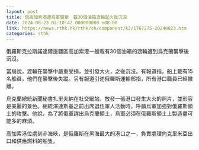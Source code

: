 ```yaml
---
layout: post
title: 俄高加索港遭烏軍襲擊　載30個油箱渡輪起火後沉沒
date: 2024-08-23 02:10:42.000000000 +08:00
link: https://news.rthk.hk/rthk/ch/component/k2/1767275-20240823.htm
categories: rthk
---
```


俄羅斯克拉斯諾達爾邊疆區高加索港一艘載有30個油箱的渡輪遭到烏克蘭襲擊後沉沒。

當局說，渡輪在襲擊中嚴重受損，並引發大火，之後沉沒。有報道指，船上載有15名船員，他們在襲擊後失蹤。另有報道引述俄羅斯運輸部指，所有港口職員已經撤離。

烏克蘭總統新聞秘書扎里夫納在社交網站，放發一張港口發生大火的照片，並形容是美麗的景色。總統澤連斯基之前出席退伍軍人活動時，呼籲烏軍加強對俄羅斯領土的攻擊。他說，為了將俄軍趕出烏克蘭領土，烏軍必須在俄羅斯領土上製造盡可能多的麻煩。

高加索港位處刻赤海峽，是俄羅斯在黑海最大的港口之一，負責處理向克里米亞出口和供應燃料的船隻。
